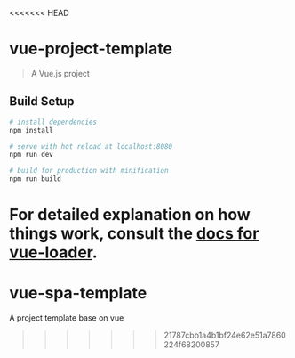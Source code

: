 <<<<<<< HEAD
# vue-project-template

> A Vue.js project

## Build Setup

``` bash
# install dependencies
npm install

# serve with hot reload at localhost:8080
npm run dev

# build for production with minification
npm run build
```

For detailed explanation on how things work, consult the [docs for vue-loader](http://vuejs.github.io/vue-loader).
=======
# vue-spa-template
A project template base on vue
>>>>>>> 21787cbb1a4b1bf24e62e51a7860224f68200857
